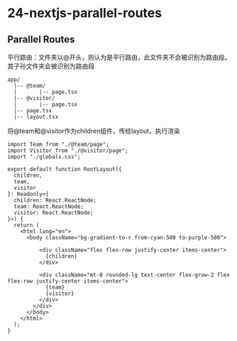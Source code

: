 # 24-nextjs-parallel-routes

## Parallel Routes

平行路由：文件夹以@开头，则认为是平行路由，此文件夹不会被识别为路由段。其子孙文件夹会被识别为路由段

```shell
app/
  |-- @team/
  |       |-- page.tsx 
  |-- @visitor/
  |       |-- page.tsx 
  |-- page.tsx 
  |-- layout.tsx
```

将@team和@visitor作为children组件，传给layout，执行渲染
```tsx
import Team from "./@team/page";
import Visitor from "./@visitor/page";
import "./globals.css";

export default function RootLayout({
  children,
  team,
  visitor
}: Readonly<{
  children: React.ReactNode;
  team: React.ReactNode;
  visitor: React.ReactNode;
}>) {
  return (
    <html lang="en">
      <body className="bg-gradient-to-r from-cyan-500 to-purple-500">

          <div className="flex flex-row justify-center items-center">
            {children}
          </div>

          <div className="mt-8 rounded-lg text-center flex-grow-2 flex flex-row justify-center items-center">
            {team}
            {visitor}
          </div>
        </div>
      </body>
    </html>
  );
}
```